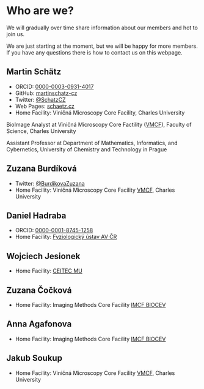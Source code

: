 # Who are we?

We will gradually over time share information about our members and hot to join us.

We are just starting at the moment, but we will be happy for more members. If you have any questions there is how to contact us on this webpage.

## Martin Schätz
 - ORCID: [0000-0003-0931-4017](https://orcid.org/0000-0003-0931-4017)
 - GitHub: [martinschatz-cz](https://github.com/martinschatz-cz)
 - Twitter: [@SchatzCZ](https://twitter.com/schatzcz)
 - Web Pages: [schaetz.cz](https://www.schaetz.cz/)
 - Home Facility: Viničná Microscopy Core Facility, Charles University

BioImage Analyst at Viničná Microscopy Core Factility ([VMCF](https://www.natur.cuni.cz/biology/service/laboratory-of-confocal-and-fluorescence-microscopy?set_language=en)), Faculty of Science, Charles University

Assistant Professor at Department of Mathematics, Informatics, and Cybernetics, University of Chemistry and Technology in Prague

## Zuzana Burdíková
 - Twitter: [@BurdikovaZuzana](https://twitter.com/BurdikovaZuzana)
 - Home Facility: Viničná Microscopy Core Facility [VMCF](https://www.natur.cuni.cz/biology/service/laboratory-of-confocal-and-fluorescence-microscopy?set_language=en), Charles University

## Daniel Hadraba
- ORCID: [0000-0001-8745-1258](https://orcid.org/0000-0001-8745-1258)
- Home Facility: [Fyziologický ústav AV ČR](https://www.fgu.cas.cz/departments/biomatematika)

## Wojciech Jesionek
- Home Facility: [CEITEC MU](https://www.ceitec.cz/wojciech-krzysztof-jesionek-m-sc-ph-d/u93066?page=publication)

## Zuzana Čočková
- Home Facility: Imaging Methods Core Facility [IMCF BIOCEV](https://imcf.natur.cuni.cz/IMCF/team/)

## Anna Agafonova
- Home Facility: Imaging Methods Core Facility [IMCF BIOCEV](https://imcf.natur.cuni.cz/IMCF/team/)

## Jakub Soukup
- Home Facility: Viničná Microscopy Core Facility [VMCF](https://www.natur.cuni.cz/biology/service/laboratory-of-confocal-and-fluorescence-microscopy?set_language=en), Charles University
